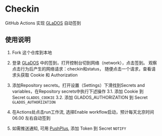 # Checkin

GitHub Actions 实现 [GLaDOS][glados] 自动签到

## 使用说明

1. Fork 这个仓库到本地

2. 登录 [GLaDOS][glados] 中的签到，打开控制台切到网络（network），点击签到。 观察点击行为后产生的网络请求：checkin和status， 随便点击一个请求，查看请求头获取 Cookie 和 Authorization

3. 添加Repository secrets。打开设置（Settings）下滑找到Secrets and variables，在Repository secrets中执行下述操作
3.1. 添加 Cookie 到 Secret `GLADOS_COOKIE`
3.2. 添加 GLADOS_AUTHORIZATION 到 Secret `GLADOS_AUTHORIZATION`

4. 在Actions处点击run工作流, 选择Enable workflow启动，预计每天北京时间 06.00 左右自动签到

1. 如需推送通知, 可用 [PushPlus][pushplus], 添加 Token 到 Secret `NOTIFY`

[glados]: https://github.com/glados-network/GLaDOS
[pushplus]: https://www.pushplus.plus/
